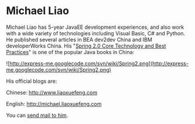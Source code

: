 # Michael Liao #

Michael Liao has 5-year JavaEE development experiences, and also work with a
wide variety of technologies including Visual Basic, C# and Python. He published
several articles in BEA dev2dev China and IBM developerWorks China. His
"[Spring 2.0 Core Technology and Best Practices](http://www.livebookstore.net)"
is one of the popular Java books in China:

![http://express-me.googlecode.com/svn/wiki/Spring2.png](http://express-me.googlecode.com/svn/wiki/Spring2.png)

His official blogs are:

Chinese: http://www.liaoxuefeng.com

English: http://michael.liaoxuefeng.com

You can [send mail to him](mailto:askxuefeng@gmail.com).